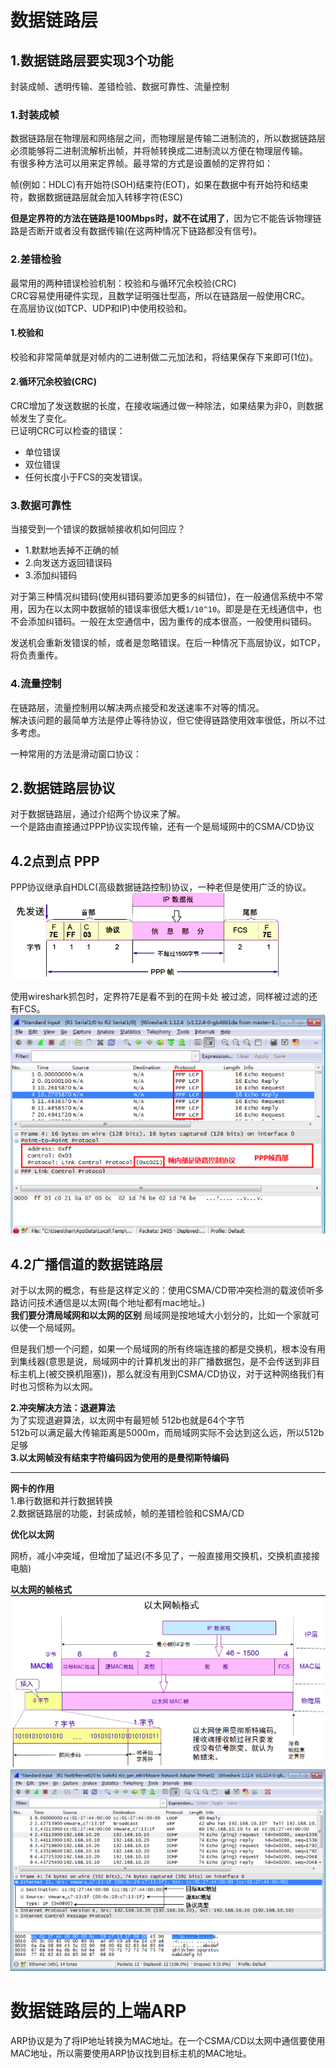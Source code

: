 # 数据链路层
## 1.数据链路层要实现3个功能
封装成帧、透明传输、差错检验、数据可靠性、流量控制<br>

### 1.封装成帧
数据链路层在物理层和网络层之间，而物理层是传输二进制流的，所以数据链路层必须能够将二进制流解析出帧，并将帧转换成二进制流以方便在物理层传输。<br>
有很多种方法可以用来定界帧。最寻常的方式是设置帧的定界符如：<br>

帧(例如：HDLC)有开始符(SOH)结束符(EOT)，如果在数据中有开始符和结束符，数据数据链路层就会加入转移字符(ESC)<br>

**但是定界符的方法在链路是100Mbps时，就不在试用了**，因为它不能告诉物理链路是否断开或者没有数据传输(在这两种情况下链路都没有信号)。

### 2.差错检验
最常用的两种错误检验机制：校验和与循环冗余校验(CRC)<br>
CRC容易使用硬件实现，且数学证明强壮型高，所以在链路层一般使用CRC。<br>
在高层协议(如TCP、UDP和IP)中使用校验和。<br>

#### 1.校验和
校验和非常简单就是对帧内的二进制做二元加法和，将结果保存下来即可(1位)。<br>

#### 2.循环冗余校验(CRC)
CRC增加了发送数据的长度，在接收端通过做一种除法，如果结果为非0，则数据帧发生了变化。<br>
已证明CRC可以检查的错误：<br>
- 单位错误
- 双位错误
- 任何长度小于FCS的突发错误。<br>

### 3.数据可靠性
当接受到一个错误的数据帧接收机如何回应？
- 1.默默地丢掉不正确的帧
- 2.向发送方返回错误码
- 3.添加纠错码

对于第三种情况纠错码(使用纠错码要添加更多的纠错位)，在一般通信系统中不常用，因为在以太网中数据帧的错误率很低大概``1/10^10``。即是是在无线通信中，也不会添加纠错码。一般在太空通信中，因为重传的成本很高，一般使用纠错码。<br>

发送机会重新发错误的帧，或者是忽略错误。在后一种情况下高层协议，如TCP，将负责重传。<br>

### 4.流量控制
在链路层，流量控制用以解决两点接受和发送速率不对等的情况。<br>
解决该问题的最简单方法是停止等待协议，但它使得链路使用效率很低，所以不过多考虑。<br>

一种常用的方法是滑动窗口协议：<br>



## 2.数据链路层协议
对于数据链路层，通过介绍两个协议来了解。<br>
一个是路由直接通过PPP协议实现传输，还有一个是局域网中的CSMA/CD协议<br>
## 4.2点到点 PPP
PPP协议继承自HDLC(高级数据链路控制)协议，一种老但是使用广泛的协议。<br>
![fail](img/1.1.png)<br>



使用wireshark抓包时，定界符7E是看不到的在网卡处
被过滤，同样被过滤的还有FCS。<br>
![fail](img/1.2.png)
## 4.2广播信道的数据链路层
对于以太网的概念，有些是这样定义的：使用CSMA/CD带冲突检测的载波侦听多路访问技术通信是以太网(每个地址都有mac地址。)<br>
**我们要分清局域网和以太网的区别**
局域网是按地域大小划分的，比如一个家就可以使一个局域网。<br>

但是我们想一个问题，如果一个局域网的所有终端连接的都是交换机，根本没有用到集线器(意思是说，局域网中的计算机发出的非广播数据包，是不会传送到非目标主机上(被交换机阻塞))，那么就没有用到CSMA/CD协议，对于这种网络我们有时也习惯称为以太网。<br>



__2.冲突解决方法：退避算法__<br>
为了实现退避算法，以太网中有最短帧 512b也就是64个字节<br>
512b可以满足最大传输距离是5000m，而局域网实际不会达到这么远，所以512b足够<br>
__3.以太网帧没有结束字符编码因为使用的是曼彻斯特编码__<br>

<hr>

__网卡的作用__<br>
1.串行数据和并行数据转换<br>
2.数据链路层的功能，封装成帧，帧的差错检验和CSMA/CD<br>

__优化以太网__<br>

网桥，减小冲突域，但增加了延迟(不多见了，一般直接用交换机，交换机直接接电脑)<br>

__以太网的帧格式__<br>
![fail](img/1.3.png)<br>
![fail](img/1.4.png)<br>

# 数据链路层的上端ARP
ARP协议是为了将IP地址转换为MAC地址。在一个CSMA/CD以太网中通信要使用MAC地址，所以需要使用ARP协议找到目标主机的MAC地址。<br>
